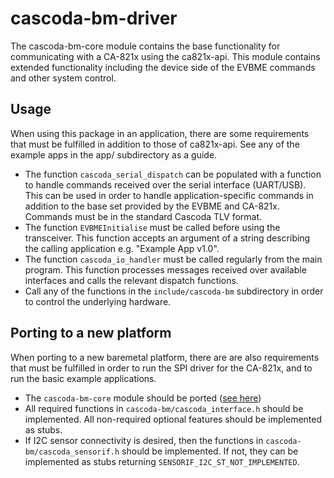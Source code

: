 # cascoda-bm-driver
The cascoda-bm-core module contains the base functionality for communicating with a CA-821x using the ca821x-api. This module contains extended functionality including the device side of the EVBME commands and other system control.

## Usage
When using this package in an application, there are some requirements that must be fulfilled in addition to those of ca821x-api. See any of the example apps in the app/ subdirectory as a guide.
- The function `cascoda_serial_dispatch` can be populated with a function to handle commands received over the serial interface (UART/USB). This can be used in order to handle application-specific commands in addition to the base set provided by the EVBME and CA-821x. Commands must be in the standard Cascoda TLV format.
- The function `EVBMEInitialise` must be called before using the transceiver. This function accepts an argument of a string describing the calling application e.g. "Example App v1.0".
- The function `cascoda_io_handler` must be called regularly from the main program. This function processes messages received over available interfaces and calls the relevant dispatch functions.
- Call any of the functions in the `include/cascoda-bm` subdirectory in order to control the underlying hardware.

## Porting to a new platform
When porting to a new baremetal platform, there are are also requirements that must be fulfilled in order to run
the SPI driver for the CA-821x, and to run the basic example applications.
- The ``cascoda-bm-core`` module should be ported ([see here](../cascoda-bm-core/README.md))
- All required functions in `cascoda-bm/cascoda_interface.h` should be implemented. All non-required optional features should be implemented as stubs.
- If I2C sensor connectivity is desired, then the functions in `cascoda-bm/cascoda_sensorif.h` should be implemented. If not, they can be implemented as stubs returning `SENSORIF_I2C_ST_NOT_IMPLEMENTED`.
